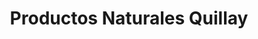 ---
title: "Productos Naturales Quillay"
url: /quilpue/productos-naturales-quillay/
shop: Allgemein
---